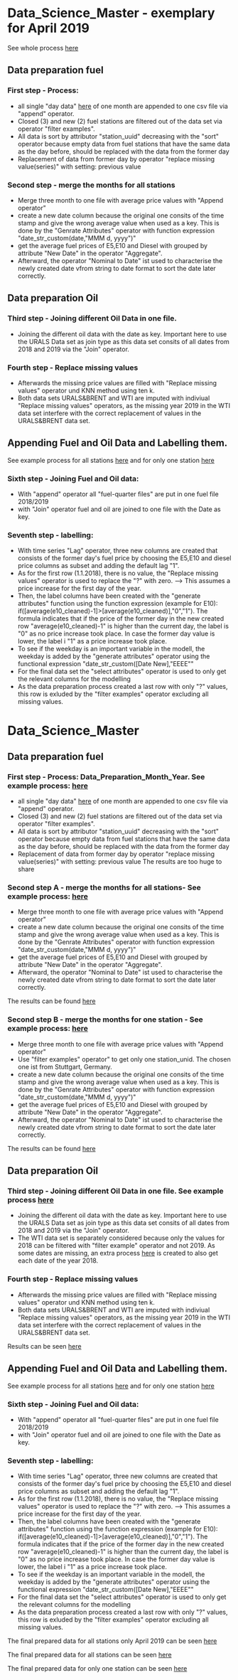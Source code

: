 # Data_Science_Master - exemplary for April 2019

See whole process [here](https://github.com/MarcFriz/Data_Science_Master/blob/master/Module/Introduction%20to%20Data%20Science/Project/Rapidminer/process/preparation/Complete_Preparation_exemplary/data_preparation_exemplary_April2019.rmp)

## Data preparation fuel

### First step - Process:
- all single "day data" [here](https://github.com/Tammy231/Data_Science_Master/tree/master/Module/Introduction%20to%20Data%20Science/Project/Rapidminer/daten/04) 
of one month are appended to one csv file via "append" operator.
- Closed (3) and new (2) fuel stations are filtered out of the data set via operator "filter examples". 
- All data is sort by attributor "station_uuid" decreasing with the "sort" operator because empty data from fuel stations 
that have the same data as the day before, should be replaced with the data from the former day
- Replacement of data from former day by operator "replace missing value(series)" with setting: previous value


### Second step - merge the months for all stations

- Merge three month to one file with average price values with "Append operator"
- create a new date column because the original one consits of the time stamp and give the 
wrong average value when used as a key. This is done by the "Genrate Attributes" operator with function expression
"date_str_custom(date,"MMM d, yyyy")"
- get the average fuel prices of E5,E10 and Diesel with grouped by attribute "New Date" in the operator "Aggregate".
- Afterward, the operator "Nominal to Date" ist used to characterise the newly created date vfrom string to date format
to sort the date later correctly. 

## Data preparation Oil
### Third step - Joining different Oil Data in one file. 

- Joining the different oil data with the date as key. Important here to use the URALS Data set as join type as this data set consits of all dates from 
2018 and 2019 via the "Join" operator.

### Fourth step - Replace missing values

- Afterwards the missing price values are filled with "Replace missing values" operator und KNN method using ten k. 
- Both data sets URALS&BRENT and WTI are imputed with indiviual "Replace missing values" operators, as 
the missing year 2019 in the WTI data set interfere with the correct replacement of values in the URALS&BRENT data set. 


## Appending Fuel and Oil Data and Labelling them. 
See example process for all stations [here](https://github.com/MarcFriz/Data_Science_Master/blob/master/Module/Introduction%20to%20Data%20Science/Project/Rapidminer/process/preparation/Data_preparation_label.rmp)
and for only one station [here](https://github.com/MarcFriz/Data_Science_Master/blob/master/Module/Introduction%20to%20Data%20Science/Project/Rapidminer/process/preparation/Data_preparation_label_oneStation.rmp)

### Sixth step - Joining Fuel and Oil data:

- With "append" operator all "fuel-quarter files" are put in one fuel file 2018/2019
- with "Join" operator fuel and oil are joined to one file with the Date as key.

### Seventh step - labelling:

- With time series "Lag" operator, three new columns are created that consists of the former
day's fuel price by choosing the E5,E10 and diesel price columns as subset and adding the default lag "1".
- As for the first row (1.1.2018), there is no value, the "Replace missing values" operator is used
to replace the "?" with zero. --> This assumes a price increase for the first day of the year. 
- Then, the label columns have been created with the "generate attributes" function using the function
expression (example for E10): if([average(e10_cleaned)-1]>[average(e10_cleaned)],"0","1"). The formula indicates that
if the price of the former day in the new created row "average(e10_cleaned)-1" is higher than the current day, 
the label is "0" as no price increase took place. In case the former day value is lower, the label i "1"
as a price increase took place. 
- To see if the weekday is an important variable in the modell, the weekday is added by the "generate attributes"
operator using the functional expression "date_str_custom([Date New],"EEEE""
- For the final data set the "select attributes" operator is used to only get the relevant columns for the modelling
- As the data preparation process created a last row with only "?" values, this row is exluded by the "filter examples"
operator excluding all missing values.

# Data_Science_Master

## Data preparation fuel
### First step - Process: Data_Preparation_Month_Year. See example process: [here](https://github.com/Tammy231/Data_Science_Master/blob/master/Module/Introduction%20to%20Data%20Science/Project/Rapidminer/process/preparation/data_preparation_April2019.rmp)

- all single "day data" [here](https://github.com/Tammy231/Data_Science_Master/tree/master/Module/Introduction%20to%20Data%20Science/Project/Rapidminer/daten/04) 
of one month are appended to one csv file via "append" operator.
- Closed (3) and new (2) fuel stations are filtered out of the data set via operator "filter examples". 
- All data is sort by attributor "station_uuid" decreasing with the "sort" operator because empty data from fuel stations 
that have the same data as the day before, should be replaced with the data from the former day
- Replacement of data from former day by operator "replace missing value(series)" with setting: previous value
The results are too huge to share

### Second step A - merge the months for all stations- See example process: [here](https://github.com/Tammy231/Data_Science_Master/blob/master/Module/Introduction%20to%20Data%20Science/Project/Rapidminer/process/preparation/PreparedQ2_2019_noLabel.rmp)

- Merge three month to one file with average price values with "Append operator"
- create a new date column because the original one consits of the time stamp and give the 
wrong average value when used as a key. This is done by the "Genrate Attributes" operator with function expression
"date_str_custom(date,"MMM d, yyyy")"
- get the average fuel prices of E5,E10 and Diesel with grouped by attribute "New Date" in the operator "Aggregate".
- Afterward, the operator "Nominal to Date" ist used to characterise the newly created date vfrom string to date format
to sort the date later correctly. 

The results can be found [here](https://github.com/Tammy231/Data_Science_Master/blob/master/Module/Introduction%20to%20Data%20Science/Project/Rapidminer/daten/PreparedQ2_2019_nolabel.rmhdf5table)

### Second step B - merge the months for one station - See example process: [here](https://github.com/Tammy231/Data_Science_Master/blob/master/Module/Introduction%20to%20Data%20Science/Project/Rapidminer/process/preparation/PreparedQ2_2019_noLabel_OneStation.rmp)

- Merge three month to one file with average price values with "Append operator"
- Use "filter examples" operator" to get only one station_unid. The chosen one ist from Stuttgart, Germany.
- create a new date column because the original one consits of the time stamp and give the 
wrong average value when used as a key. This is done by the "Genrate Attributes" operator with function expression
"date_str_custom(date,"MMM d, yyyy")"
- get the average fuel prices of E5,E10 and Diesel with grouped by attribute "New Date" in the operator "Aggregate".
- Afterward, the operator "Nominal to Date" ist used to characterise the newly created date vfrom string to date format
to sort the date later correctly. 

The results can be found [here](https://github.com/Tammy231/Data_Science_Master/blob/master/Module/Introduction%20to%20Data%20Science/Project/Rapidminer/daten/PreparedQ22019_nolabel_oneStation.rmhdf5table)

## Data preparation Oil
### Third step - Joining different Oil Data in one file. See example process [here](https://github.com/MarcFriz/Data_Science_Master/blob/master/Module/Introduction%20to%20Data%20Science/Project/Rapidminer/process/preparation/Oil_cleaning.rmp)

- Joining the different oil data with the date as key. Important here to use the URALS Data set as join type as this data set consits of all dates from 
2018 and 2019 via the "Join" operator.
- The WTI data set is separately considered because only the values for 2018 can be filtered with "filter example" operator and not 2019.
As some dates are missing, an extra process [here](https://github.com/MarcFriz/Data_Science_Master/blob/master/Module/Introduction%20to%20Data%20Science/Project/Rapidminer/process/preparation/Datumsstempel.rmp)
is created to also get each date of the year 2018.  

### Fourth step - Replace missing values

- Afterwards the missing price values are filled with "Replace missing values" operator und KNN method using ten k. 
- Both data sets URALS&BRENT and WTI are imputed with indiviual "Replace missing values" operators, as 
the missing year 2019 in the WTI data set interfere with the correct replacement of values in the URALS&BRENT data set. 

Results can be seen [here](https://github.com/MarcFriz/Data_Science_Master/blob/master/Module/Introduction%20to%20Data%20Science/Project/Rapidminer/daten/Oil_Complete_Clean.csv)

## Appending Fuel and Oil Data and Labelling them. 
See example process for all stations [here](https://github.com/MarcFriz/Data_Science_Master/blob/master/Module/Introduction%20to%20Data%20Science/Project/Rapidminer/process/preparation/Data_preparation_label.rmp)
and for only one station [here](https://github.com/MarcFriz/Data_Science_Master/blob/master/Module/Introduction%20to%20Data%20Science/Project/Rapidminer/process/preparation/Data_preparation_label_oneStation.rmp)

### Sixth step - Joining Fuel and Oil data:

- With "append" operator all "fuel-quarter files" are put in one fuel file 2018/2019
- with "Join" operator fuel and oil are joined to one file with the Date as key.

### Seventh step - labelling:

- With time series "Lag" operator, three new columns are created that consists of the former
day's fuel price by choosing the E5,E10 and diesel price columns as subset and adding the default lag "1".
- As for the first row (1.1.2018), there is no value, the "Replace missing values" operator is used
to replace the "?" with zero. --> This assumes a price increase for the first day of the year. 
- Then, the label columns have been created with the "generate attributes" function using the function
expression (example for E10): if([average(e10_cleaned)-1]>[average(e10_cleaned)],"0","1"). The formula indicates that
if the price of the former day in the new created row "average(e10_cleaned)-1" is higher than the current day, 
the label is "0" as no price increase took place. In case the former day value is lower, the label i "1"
as a price increase took place. 
- To see if the weekday is an important variable in the modell, the weekday is added by the "generate attributes"
operator using the functional expression "date_str_custom([Date New],"EEEE""
- For the final data set the "select attributes" operator is used to only get the relevant columns for the modelling
- As the data preparation process created a last row with only "?" values, this row is exluded by the "filter examples"
operator excluding all missing values.

The final prepared data for all stations only April 2019 can be seen [here](https://github.com/MarcFriz/Data_Science_Master/blob/master/Module/Introduction%20to%20Data%20Science/Project/Rapidminer/process/preparation/Complete_Preparation_exemplary/Data_prepared_exemplary_April2019.rmhdf5table)


The final prepared data for all stations can be seen [here](https://github.com/MarcFriz/Data_Science_Master/blob/master/Module/Introduction%20to%20Data%20Science/Project/Rapidminer/daten/cleaned/CleanedData_complete.csv)

The final prepared data for only one station can be seen [here](https://github.com/MarcFriz/Data_Science_Master/blob/master/Module/Introduction%20to%20Data%20Science/Project/Rapidminer/daten/cleaned/CleanedData_complete_oneStation.csv)
